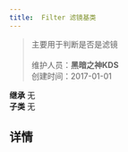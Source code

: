 ```yaml
---
title:  Filter 滤镜基类
---
```

>主要用于判断是否是滤镜<br><br>
>维护人员：**黑暗之神KDS**  
>创建时间：2017-01-01

**继承**  无<br>
**子类**  无<br>




## 详情





